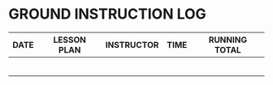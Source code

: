# GROUND INSTRUCTION LOG

| DATE | LESSON PLAN | INSTRUCTOR | TIME | RUNNING TOTAL |
| ---- | ----------- | ---------- | ---- | ------------- |
|      |             |            |      |               |
|      |             |            |      |               |
|      |             |            |      |               |
|      |             |            |      |               |
|      |             |            |      |               |
|      |             |            |      |               |
